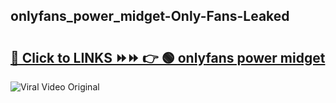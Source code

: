 
 ## onlyfans_power_midget-Only-Fans-Leaked

# <h2><a href="https://clipsfans.com/onlyfans_power_midget&ref=git">🔗 Click to LINKS ⏩⏩ 👉 🟢 onlyfans power midget </a></h2>

<a href="https://clipsfans.com/onlyfans_power_midget&ref=git" rel="nofollow" data-target="animated-image.originalLink"><img src="https://i.ibb.co.com/xMMVF88/686577567.gif" alt="Viral Video Original" style="max-width: 100%; display: inline-block;" data-target="animated-image.originalImage"></a>
